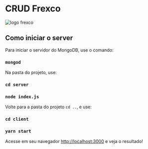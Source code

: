 # CRUD Frexco

![logo frexco](https://frexco.com.br/wp-content/uploads/2020/04/logo-frexco-slogan.png)

## Como iniciar o server

Para iniciar o servidor do MongoDB, use o comando:

### `mongod`

Na pasta do projeto, use:

### `cd server`
### `node index.js`

Volte para a pasta do projeto `cd ..`, e use:

### `cd client`
### `yarn start`

Acesse em seu navegador [http://localhost:3000](http://localhost:3000) e veja o resultado!
